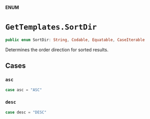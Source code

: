 **ENUM**

# `GetTemplates.SortDir`

```swift
public enum SortDir: String, Codable, Equatable, CaseIterable
```

Determines the order direction for sorted results.

## Cases
### `asc`

```swift
case asc = "ASC"
```

### `desc`

```swift
case desc = "DESC"
```
